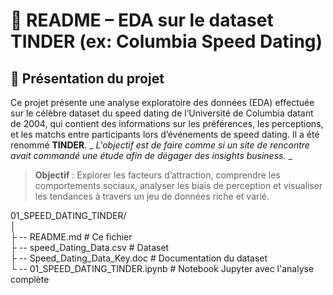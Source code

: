 # 🧾 README – EDA sur le dataset TINDER (ex: Columbia Speed Dating)

## 🧾 Présentation du projet
Ce projet présente une analyse exploratoire des données (EDA) effectuée sur le célèbre dataset du speed dating de l’Université de Columbia datant de 2004, 
qui contient des informations sur les préférences, les perceptions, et les matchs entre participants lors d’événements de speed dating.
Il a été renommé **TINDER**. _ _L'objectif est de faire comme si un site de rencontre avait commandé une étude afin de dégager des insights business._ _ 

> **Objectif** : Explorer les facteurs d’attraction, comprendre les comportements sociaux, analyser les biais de perception et visualiser les tendances à travers un jeu de données riche et varié.

01_SPEED_DATING_TINDER/<br/>
│<br/>
├ -- README.md # Ce fichier<br/>
├ -- speed_Dating_Data.csv # Dataset<br/>
├ -- Speed_Dating_Data_Key.doc # Documentation du dataset<br/>
└ -- 01_SPEED_DATING_TINDER.ipynb # Notebook Jupyter avec l'analyse complète
